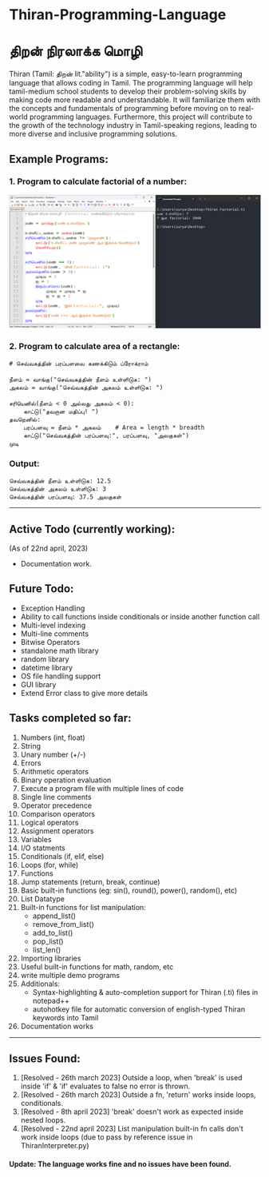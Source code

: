 # Thiran-Programming-Language
# திறன் நிரலாக்க மொழி
Thiran (Tamil: திறன் lit."ability") is a simple, easy-to-learn programming language that allows coding in Tamil. The programming language will help tamil-medium school students to develop their problem-solving skills by making code more readable and understandable. It will familiarize them with the concepts and fundamentals of programming before moving on to real-world programming languages. Furthermore, this project will contribute to the growth of the technology industry in Tamil-speaking regions, leading to more diverse and inclusive programming solutions.

## Example Programs:
### 1. Program to calculate factorial of a number:
![alt text](https://github.com/Surya-NarayananS/Thiran-Programming-Language/blob/efd4813b2562118ebfbe59df3ed529f17ef05fd9/Example%20Program.png)

### 2. Program to calculate area of a rectangle:
```
# செவ்வகத்தின் பரப்பளவை கணக்கிடும் ப்ரோக்ராம்

நீளம் = வாங்கு("செவ்வகத்தின் நீளம் உள்ளிடுக: ")
அகலம் = வாங்கு("செவ்வகத்தின் அகலம் உள்ளிடுக: ")

சரியெனில்(நீளம் < 0 அல்லது அகலம் < 0):
    காட்டு("தவறான மதிப்பு! ")
தவறெனில்:
    பரப்பளவு = நீளம் * அகலம்    # Area = length * breadth
    காட்டு("செவ்வகத்தின் பரப்பளவு:", பரப்பளவு, "அலகுகள்")
முடி
```
### Output:
```
செவ்வகத்தின் நீளம் உள்ளிடுக: 12.5
செவ்வகத்தின் அகலம் உள்ளிடுக: 3
செவ்வகத்தின் பரப்பளவு: 37.5 அலகுகள்
```
-------------------------------------------------------
## Active Todo (currently working):
(As of 22nd april, 2023)
- Documentation work.

## Future Todo:
- Exception Handling
- Ability to call functions inside conditionals or inside another function call
- Multi-level indexing
- Multi-line comments
- Bitwise Operators
- standalone math library
- random library
- datetime library
- OS file handling support
- GUI library
- Extend Error class to give more details

## Tasks completed so far:
1. Numbers (int, float)
2. String
3. Unary number (+/-)
4. Errors
5. Arithmetic operators
6. Binary operation evaluation
7. Execute a program file with multiple lines of code
8. Single line comments
9. Operator precedence
10. Comparison operators
11. Logical operators
12. Assignment operators
13. Variables
14. I/O statments
15. Conditionals (if, elif, else)
16. Loops (for, while)
17. Functions
18. Jump statements (return, break, continue)
19. Basic built-in functions (eg: sin(), round(), power(), random(), etc)
20. List Datatype
21. Built-in functions for list manipulation:
    - append_list()
    - remove_from_list()
    - add_to_list()
    - pop_list()
    - list_len()
22. Importing libraries
23. Useful built-in functions for math, random, etc
24. write multiple demo programs
25. Additionals: 
    - Syntax-highlighting & auto-completion support for Thiran (.ti) files in notepad++
    - autohotkey file for automatic conversion of english-typed Thiran keywords into Tamil
26. Documentation works
--------------------------------------------------------------

## Issues Found:
1. [Resolved - 26th march 2023] 
    Outside a loop, when 'break' is used inside 'if' & 'if' evaluates to false
    no error is thrown.
2. [Resolved - 26th march 2023]
    Outside a fn, 'return' works inside loops, conditionals.
3. [Resolved - 8th april 2023]
    'break' doesn't work as expected inside nested loops.
4. [Resolved - 22nd april 2023]
    List manipulation built-in fn calls don't work inside loops (due to pass by reference issue in ThiranInterpreter.py)
#### Update: The language works fine and no issues have been found.
